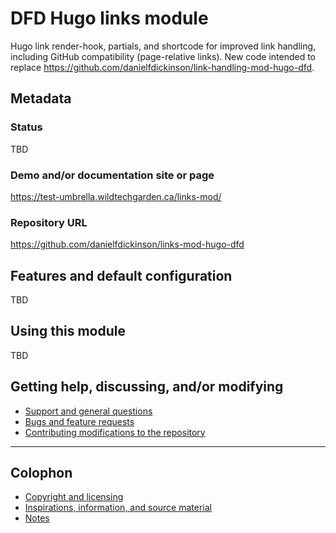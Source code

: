 # DFD Hugo links module

Hugo link render-hook, partials, and shortcode for improved link handling,
including GitHub compatibility (page-relative links). New code intended to
replace <https://github.com/danielfdickinson/link-handling-mod-hugo-dfd>.

## Metadata

### Status

TBD

### Demo and/or documentation site or page

<https://test-umbrella.wildtechgarden.ca/links-mod/>

### Repository URL

<https://github.com/danielfdickinson/links-mod-hugo-dfd>

## Features and default configuration

TBD

## Using this module

TBD

## Getting help, discussing, and/or modifying

* [Support and general questions](docs/SUPPORT.md)
* [Bugs and feature requests](docs/SUPPORT.md)
* [Contributing modifications to the repository](docs/CONTRIBUTING.md)

-------

## Colophon

* [Copyright and licensing](COPYING.md)
* [Inspirations, information, and source material](docs/ACKNOWLEDGEMENTS.md)
* [Notes](docs/README-NOTES.md)
